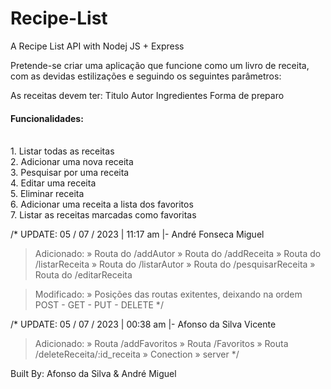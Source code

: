 # Recipe-List
A Recipe List API with Nodej JS + Express

Pretende-se criar uma aplicação que funcione como um livro de receita, com as devidas estilizações e seguindo os
seguintes parâmetros:

As receitas devem ter:
    Titulo
    Autor
    Ingredientes
    Forma de preparo
    
<h4> Funcionalidades: </h4>
    <br> 1. Listar todas as receitas
    <br> 2. Adicionar uma nova receita
    <br> 3. Pesquisar por uma receita
    <br> 4. Editar uma receita
    <br> 5. Eliminar receita
    <br> 6. Adicionar uma receita a lista dos favoritos
    <br> 7. Listar as receitas marcadas como favoritas

/* 
UPDATE: 05 / 07 / 2023 | 11:17 am |- André Fonseca Miguel
> Adicionado:
    » Routa do /addAutor
    » Routa do /addReceita
    » Routa do /listarReceita
    » Routa do /listarAutor
    » Routa do /pesquisarReceita
    » Routa do /editarReceita

> Modificado:
    » Posições das routas exitentes, deixando na ordem POST - GET - PUT - DELETE
*/     


/* 
UPDATE: 05 / 07 / 2023 | 00:38 am |- Afonso da Silva Vicente
> Adicionado:
    » Routa  /addFavoritos
    » Routa  /Favoritos
    » Routa  /deleteReceita/:id_receita
    » Conection
    » server
*/     

Built By: Afonso da Silva & André Miguel

